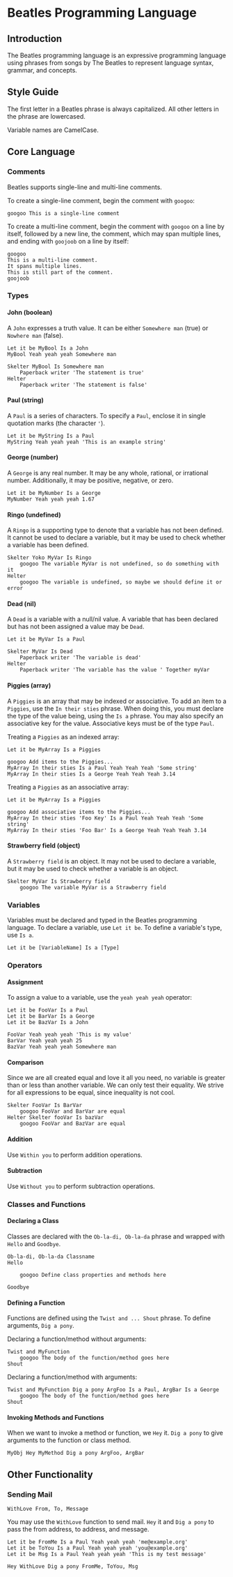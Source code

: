 # Beatles Programming Language

## Introduction

The Beatles programming language is an expressive programming language using phrases from songs by The Beatles to represent language syntax, grammar, and concepts.

## Style Guide

The first letter in a Beatles phrase is always capitalized. All other letters in the phrase are lowercased.

Variable names are CamelCase.

## Core Language

### Comments

Beatles supports single-line and multi-line comments.

To create a single-line comment, begin the comment with `googoo`:

```
googoo This is a single-line comment
```

To create a multi-line comment, begin the comment with `googoo` on a line by itself, followed by a new line, the comment, which may span multiple lines, and ending with `goojoob` on a line by itself:

```
googoo
This is a multi-line comment.
It spans multiple lines.
This is still part of the comment.
goojoob
```

### Types

#### John (boolean)

A `John` expresses a truth value. It can be either `Somewhere man` (true) or `Nowhere man` (false).

```
Let it be MyBool Is a John
MyBool Yeah yeah yeah Somewhere man

Skelter MyBool Is Somewhere man
    Paperback writer 'The statement is true'
Helter
    Paperback writer 'The statement is false'
```

#### Paul (string)

A `Paul` is a series of characters. To specify a `Paul`, enclose it in single quotation marks (the character `'`).

```
Let it be MyString Is a Paul
MyString Yeah yeah yeah 'This is an example string'
```

#### George (number)

A `George` is any real number. It may be any whole, rational, or irrational number. Additionally, it may be positive, negative, or zero.

```
Let it be MyNumber Is a George
MyNumber Yeah yeah yeah 1.67
```

#### Ringo (undefined)

A `Ringo` is a supporting type to denote that a variable has not been defined. It cannot be used to declare a variable, but it may be used to check whether a variable has been defined.

```
Skelter Yoko MyVar Is Ringo
    googoo The variable MyVar is not undefined, so do something with it
Helter
    googoo The variable is undefined, so maybe we should define it or error
```

#### Dead (nil)

A `Dead` is a variable with a null/nil value. A variable that has been declared but has not been assigned a value may be `Dead`.

```
Let it be MyVar Is a Paul

Skelter MyVar Is Dead
    Paperback writer 'The variable is dead'
Helter
    Paperback writer 'The variable has the value ' Together myVar
```

#### Piggies (array)

A `Piggies` is an array that may be indexed or associative. To add an item to a `Piggies`, use the `In their sties` phrase. When doing this, you must declare the type of the value being, using the `Is a` phrase. You may also specify an associative key for the value. Associative keys must be of the type `Paul`.

Treating a `Piggies` as an indexed array:

```
Let it be MyArray Is a Piggies

googoo Add items to the Piggies...
MyArray In their sties Is a Paul Yeah Yeah Yeah 'Some string'
MyArray In their sties Is a George Yeah Yeah Yeah 3.14
```

Treating a `Piggies` as an associative array:

```
Let it be MyArray Is a Piggies

googoo Add associative items to the Piggies...
MyArray In their sties 'Foo Key' Is a Paul Yeah Yeah Yeah 'Some string'
MyArray In their sties 'Foo Bar' Is a George Yeah Yeah Yeah 3.14
```

#### Strawberry field (object)

A `Strawberry field` is an object. It may not be used to declare a variable, but it may be used to check whether a variable is an object.

```
Skelter MyVar Is Strawberry field
    googoo The variable MyVar is a Strawberry field
```

### Variables

Variables must be declared and typed in the Beatles programming language. To declare a variable, use `Let it be`. To define a variable's type, use `Is a`.

```
Let it be [VariableName] Is a [Type]
```

### Operators

#### Assignment

To assign a value to a variable, use the `yeah yeah yeah` operator:

```
Let it be FooVar Is a Paul
Let it be BarVar Is a George
Let it be BazVar Is a John

FooVar Yeah yeah yeah 'This is my value'
BarVar Yeah yeah yeah 25
BazVar Yeah yeah yeah Somewhere man
```

#### Comparison

Since we are all created equal and love it all you need, no variable is greater than or less than another variable. We can only test their equality. We strive for all expressions to be equal, since inequality is not cool.

```
Skelter FooVar Is BarVar
    googoo FooVar and BarVar are equal
Helter Skelter fooVar Is bazVar
    googoo FooVar and BazVar are equal
```

#### Addition

Use `Within you` to perform addition operations.

#### Subtraction

Use `Without you` to perform subtraction operations.


### Classes and Functions

#### Declaring a Class

Classes are declared with the `Ob-la-di, Ob-la-da` phrase and wrapped with `Hello` and `Goodbye`.

```
Ob-la-di, Ob-la-da Classname
Hello

    googoo Define class properties and methods here

Goodbye
```

#### Defining a Function

Functions are defined using the `Twist and ... Shout` phrase. To define arguments, `Dig a pony`.

Declaring a function/method without arguments:

```
Twist and MyFunction
    googoo The body of the function/method goes here
Shout
```

Declaring a function/method with arguments:

```
Twist and MyFunction Dig a pony ArgFoo Is a Paul, ArgBar Is a George
    googoo The body of the function/method goes here
Shout
```

#### Invoking Methods and Functions

When we want to invoke a method or function, we `Hey` it. `Dig a pony` to give arguments to the function or class method.

```
MyObj Hey MyMethod Dig a pony ArgFoo, ArgBar
```

## Other Functionality

### Sending Mail

```
WithLove From, To, Message
```

You may use the `WithLove` function to send mail. `Hey` it and `Dig a pony` to pass the from address, to address, and message.

```
Let it be FromMe Is a Paul Yeah yeah yeah 'me@example.org'
Let it be ToYou Is a Paul Yeah yeah yeah 'you@example.org'
Let it be Msg Is a Paul Yeah yeah yeah 'This is my test message'

Hey WithLove Dig a pony FromMe, ToYou, Msg
```
